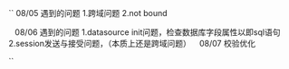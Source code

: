 ``
 08/05 
 遇到的问题
        1.跨域问题
        2.not bound 
          
``
``
08/06
 遇到的问题
        1.datasource init问题，检查数据库字段属性以即sql语句
        2.session发送与接受问题，（本质上还是跨域问题）
``
``
08/07
    校验优化
    
``